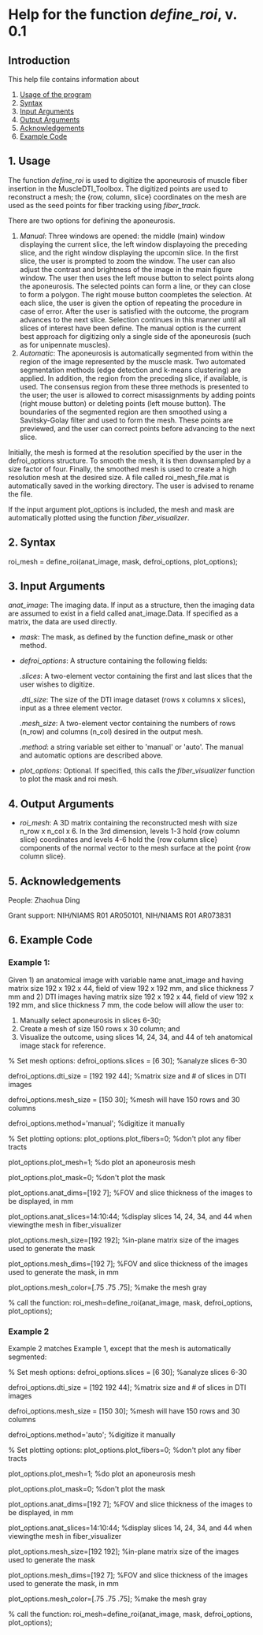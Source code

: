 # Help for the function <i>define_roi</i>, v. 0.1

## Introduction

This help file contains information about
1) [Usage of the program](https://github.com/bdamon/MuscleDTI_Toolbox/blob/master/Help/Help%20for%20define_roi.md#1-usage)
2) [Syntax](https://github.com/bdamon/MuscleDTI_Toolbox/blob/master/Help/Help%20for%20define_roi.md#2-Syntax)
3) [Input Arguments](https://github.com/bdamon/MuscleDTI_Toolbox/blob/master/Help/Help%20for%20define_roi.md#3-Input-Arguments)
4) [Output Arguments](https://github.com/bdamon/MuscleDTI_Toolbox/blob/master/Help/Help%20for%20define_roi.md#4-Output-Arguments)
5) [Acknowledgements](https://github.com/bdamon/MuscleDTI_Toolbox/blob/master/Help/Help%20for%20define_roi.md#5-Acknowledgements)
6) [Example Code](https://github.com/bdamon/MuscleDTI_Toolbox/blob/master/Help/Help%20for%20define_roi.md#6-Example-Code)

## 1. Usage

The function <i>define_roi</i> is used to digitize the aponeurosis of muscle fiber insertion in the MuscleDTI_Toolbox.  The digitized points are used to reconstruct a mesh; the {row, column, slice} coordinates on the mesh are used as the seed points for fiber tracking using <i>fiber_track</i>.

There are two options for defining the aponeurosis. 
1) <i>Manual</i>: Three windows are opened: the middle (main) window displaying the current slice, the left window displayoing the preceding slice, and the right window displaying the upcomin slice. In the first slice, the user is prompted to zoom the window.  The user can also adjust the contrast and brightness of the image in the main figure window.  The user then uses the left mouse button to select points along the aponeurosis. The selected points can form a line, or they can close to form a polygon. The right mouse button coompletes the selection. At each slice, the user is given the option of repeating the procedure in case of error.  After the user is satisfied with the outcome, the program advances to the next slice.  Selection continues in this manner until all slices of interest have been define.  The manual option is the current best approach for digitizing only a single side of the aponeurosis (such as for unipennate muscles).
2) <i>Automatic</i>: The aponeurosis is automatically segmented from within the region of the image represented by the muscle mask. Two automated segmentation methods (edge detection and k-means clustering) are applied. In addition, the region from the preceding slice, if available, is used.  The consensus region from these three methods is presented to the user; the user is allowed to correct misassignments by adding points (right mouse button) or deleting points (left mouse button). The boundaries of the segmented region are then smoothed using a Savitsky-Golay filter and used to form the mesh. These points are previewed, and the user can correct points before advancing to the next slice.

Initially, the mesh is formed at the resolution specified by the user in the defroi_options structure.  To smooth the mesh, it is then downsampled by a size factor of four. Finally, the smoothed mesh is used to create a high resolution mesh at the desired size. A file called roi_mesh_file.mat is automatically saved in the working directory. The user is advised to rename the file.

If the input argument plot_options is included, the mesh and mask are automatically plotted using the function <i>fiber_visualizer</i>.

## 2. Syntax

roi_mesh = define_roi(anat_image, mask, defroi_options, plot_options);

## 3. Input Arguments
<i>anat_image</i>: The imaging data. If input as a structure, then the imaging data are assumed to exist in a field called anat_image.Data.  If specified as a matrix, the data are used directly.

* <i>mask</i>: The mask, as defined by the function define_mask or other method.

* <i>defroi_options</i>: A structure containing the following fields:

    <i>.slices</i>: A two-element vector containing the first and last slices that the user wishes to digitize.
  
    <i>.dti_size</i>: The size of the DTI image dataset (rows x columns x slices), input as a three element vector.
  
    <i>.mesh_size</i>: A two-element vector containing the numbers of rows (n_row) and columns (n_col) desired in the output mesh.
  
    <i>.method</i>: a string variable set either to 'manual' or 'auto'. The manual and automatic options are described above.

* <i>plot_options</i>: Optional. If specified, this calls the <i>fiber_visualizer</i> function to plot the mask and roi mesh.

## 4. Output Arguments
* <i>roi_mesh</i>: A 3D matrix containing the reconstructed mesh with size n_row x n_col x 6. In the 3rd dimension, levels 1-3 hold {row column slice} coordinates and levels 4-6 hold the {row column slice} components of the normal vector to the mesh surface at the point {row column slice}.
   
   
## 5. Acknowledgements

People: Zhaohua Ding

Grant support: NIH/NIAMS R01 AR050101, NIH/NIAMS R01 AR073831

## 6. Example Code


### Example 1:

Given 1) an anatomical image with variable name anat_image and having matrix size 192 x 192 x 44, field of view 192 x 192 mm, and slice thickness 7 mm and 2) DTI images having matrix size 192 x 192 x 44, field of view 192 x 192 mm, and slice thickness 7 mm, the code below will allow the user to:
  1) Manually select aponeurosis in slices 6-30;
  2) Create a mesh of size 150 rows x 30 column; and
  3) Visualize the outcome, using slices 14, 24, 34, and 44 of teh anatomical image stack for reference.

% Set mesh options:
defroi_options.slices = [6 30];                     %analyze slices 6-30

defroi_options.dti_size = [192 192 44];             %matrix size and # of slices in DTI images

defroi_options.mesh_size = [150 30];                %mesh will have 150 rows and 30 columns

defroi_options.method='manual';                     %digitize it manually

% Set plotting options:
plot_options.plot_fibers=0;                         %don't plot any fiber tracts

plot_options.plot_mesh=1;                           %do plot an aponeurosis mesh

plot_options.plot_mask=0;                           %don't plot the mask

plot_options.anat_dims=[192 7];                     %FOV and slice thickness of the images to be displayed, in mm

plot_options.anat_slices=14:10:44;                  %display slices 14, 24, 34, and 44 when viewingthe mesh in fiber_visualizer

plot_options.mesh_size=[192 192];                   %in-plane matrix size of the images used to generate the mask

plot_options.mesh_dims=[192 7];                     %FOV and slice thickness of the images used to generate the mask, in mm

plot_options.mesh_color=[.75 .75 .75];              %make the mesh gray

% call the function:
roi_mesh=define_roi(anat_image, mask, defroi_options, plot_options);

### Example 2

Example 2 matches Example 1, except that the mesh is automatically segmented:

% Set mesh options:
defroi_options.slices = [6 30];                     %analyze slices 6-30

defroi_options.dti_size = [192 192 44];             %matrix size and # of slices in DTI images

defroi_options.mesh_size = [150 30];                %mesh will have 150 rows and 30 columns

defroi_options.method='auto';                       %digitize it manually

% Set plotting options:
plot_options.plot_fibers=0;                         %don't plot any fiber tracts

plot_options.plot_mesh=1;                           %do plot an aponeurosis mesh

plot_options.plot_mask=0;                           %don't plot the mask

plot_options.anat_dims=[192 7];                     %FOV and slice thickness of the images to be displayed, in mm

plot_options.anat_slices=14:10:44;                  %display slices 14, 24, 34, and 44 when viewingthe mesh in fiber_visualizer

plot_options.mesh_size=[192 192];                   %in-plane matrix size of the images used to generate the mask

plot_options.mesh_dims=[192 7];                     %FOV and slice thickness of the images used to generate the mask, in mm

plot_options.mesh_color=[.75 .75 .75];              %make the mesh gray

% call the function:
roi_mesh=define_roi(anat_image, mask, defroi_options, plot_options);
